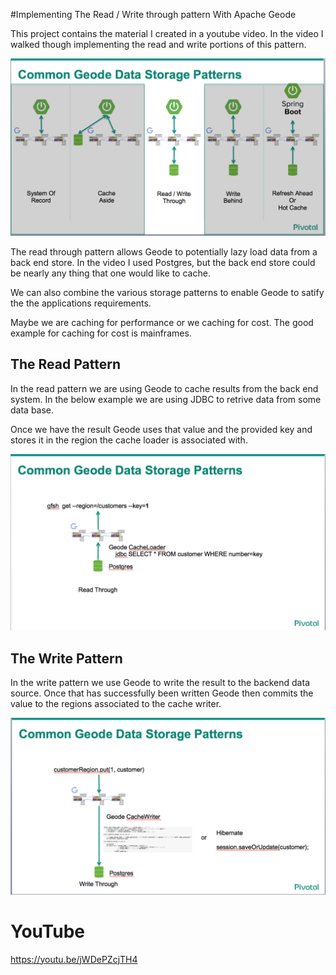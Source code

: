 #Implementing The Read / Write through pattern With Apache Geode

This project contains the material I created in a youtube video.    In the video I walked though implementing the read and write portions of this pattern.

![alt text](images/patterns.png)

The read through pattern allows Geode to potentially lazy load data from a back end store.   In the video I used Postgres, but the back end store could be nearly any thing that one would like to cache.   

We can also combine the various storage patterns to enable Geode to satify the the applications requirements. 

Maybe we are caching for performance or we caching for cost.   The good example for caching for cost is mainframes.

## The Read Pattern

In the read pattern we are using Geode to cache results from the back end system.   In the below example we are using JDBC to retrive data from some data base.   

Once we have the result Geode uses that value and the provided key and stores it in the region the cache loader is associated with.

![alt text](images/read.png)



## The Write Pattern

In the write pattern we use Geode to write the result to the backend data source.   Once that has successfully been written Geode then commits the value to the regions associated to the cache writer.

![alt text](images/write.png)


# YouTube

https://youtu.be/jWDePZcjTH4    
